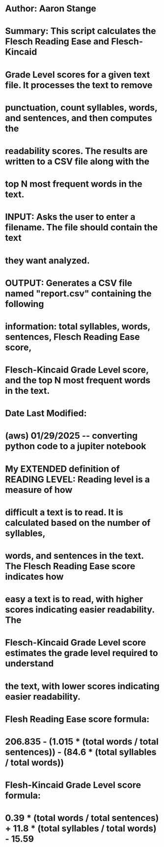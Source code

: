 # Author:	Aaron Stange

# Summary:	This script calculates the Flesch Reading Ease and Flesch-Kincaid 
# Grade Level scores for a given text file. It processes the text to remove 
# punctuation, count syllables, words, and sentences, and then computes the 
# readability scores. The results are written to a CSV file along with the 
# top N most frequent words in the text.

# INPUT: Asks the user to enter a filename. The file should contain the text
# they want analyzed.

# OUTPUT: Generates a CSV file named "report.csv" containing the following
# information: total syllables, words, sentences, Flesch Reading Ease score,
# Flesch-Kincaid Grade Level score, and the top N most frequent words in the text.

# Date Last Modified:
#	 (aws) 01/29/2025 -- converting python code to a jupiter notebook


# My EXTENDED definition of READING LEVEL: Reading level is a measure of how
# difficult a text is to read. It is calculated based on the number of syllables,
# words, and sentences in the text. The Flesch Reading Ease score indicates how
# easy a text is to read, with higher scores indicating easier readability. The
# Flesch-Kincaid Grade Level score estimates the grade level required to understand
# the text, with lower scores indicating easier readability.

# Flesh Reading Ease score formula: 
# 206.835 - (1.015 * (total words / total sentences)) - (84.6 * (total syllables / total words))

# Flesh-Kincaid Grade Level score formula:
# 0.39 * (total words / total sentences) + 11.8 * (total syllables / total words) - 15.59
